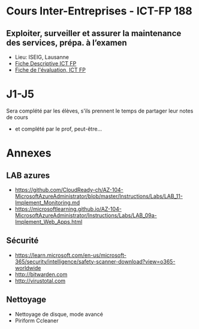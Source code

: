 # Cours Inter-Entreprises - ICT-FP 188
## Exploiter, surveiller et assurer la maintenance des services, prépa. à l’examen
* Lieu: ISEIG, Lausanne
* [Fiche Descriptive ICT FP](https://github.com/CloudReady-ch/ISEIG-LAB/blob/master/ICT-188/Module_188_Exploiter%2C%20surveiller%20et%20assurer%20la%20maintenance%20des%20services.pdf)
* [Fiche de l'évaluation, ICT FP](https://github.com/CloudReady-ch/ISEIG-LAB/blob/master/ICT-188/188%20evaluations.pdf)

# J1-J5
Sera complété par les élèves, s'ils prennent le temps de partager leur notes de cours
* et complété par le prof, peut-être...


# Annexes
## LAB azures
* https://github.com/CloudReady-ch/AZ-104-MicrosoftAzureAdministrator/blob/master/Instructions/Labs/LAB_11-Implement_Monitoring.md
* https://microsoftlearning.github.io/AZ-104-MicrosoftAzureAdministrator/Instructions/Labs/LAB_09a-Implement_Web_Apps.html

## Sécurité
* https://learn.microsoft.com/en-us/microsoft-365/security/intelligence/safety-scanner-download?view=o365-worldwide
* http://bitwarden.com
* http://virustotal.com

## Nettoyage
* Nettoyage de disque, mode avancé
* Piriform Ccleaner
